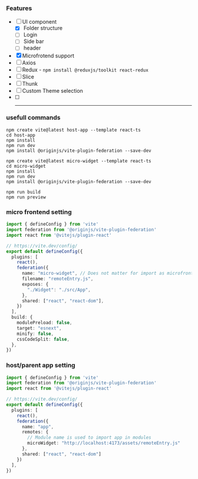 ### Features

- [ ]  UI component
    - [x]  Folder structure
    - [ ]  Login
    - [ ]  Side bar
    - [ ]  header
- [x]  Microfrotend support
- [ ]  Axios
- [ ]  Redux - `npm install @reduxjs/toolkit react-redux`
- [ ]  Slice
- [ ]  Thunk
- [ ]  Custom Theme selection 
- [ ]  -----

### usefull commands
```shell
npm create vite@latest host-app --template react-ts
cd host-app                                       
npm install                                                
npm run dev      
npm install @originjs/vite-plugin-federation --save-dev                                          

npm create vite@latest micro-widget --template react-ts
cd micro-widget                                       
npm install                                                
npm run dev                                                
npm install @originjs/vite-plugin-federation --save-dev

npm run build
npm run preview
```

### micro frontend setting
```ts
import { defineConfig } from 'vite'
import federation from '@originjs/vite-plugin-federation'
import react from '@vitejs/plugin-react'

// https://vite.dev/config/
export default defineConfig({
  plugins: [
    react(),
    federation({
      name: "micro-widget", // Does not matter for import as microfrontend
      filename: "remoteEntry.js",
      exposes: {
        "./Widget": "./src/App",
      },
      shared: ["react", "react-dom"],
    })
  ],
  build: {
    modulePreload: false,
    target: "esnext",
    minify: false,
    cssCodeSplit: false,
  },
})
```

### host/parent app setting
```ts
import { defineConfig } from 'vite'
import federation from '@originjs/vite-plugin-federation'
import react from '@vitejs/plugin-react'

// https://vite.dev/config/
export default defineConfig({
  plugins: [
    react(),
    federation({
      name: "app",
      remotes: {
        // Module name is used to import app in modules
        microWidget: "http://localhost:4173/assets/remoteEntry.js"
      },
      shared: ["react", "react-dom"]
    })
  ],
})
```